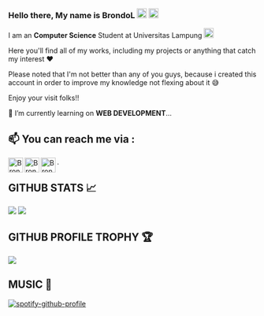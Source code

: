 ### Hello there, My name is BrondoL <img src="https://media.giphy.com/media/ekeXXN8CG7xEavr6rP/giphy.gif" width="20px">  <img src="https://media.giphy.com/media/VCst7uRnCOx6asgvqj/giphy.gif" width="20px">

I am an **Computer Science** Student at Universitas Lampung <img src="https://media.giphy.com/media/cAcofT0wwuRnwZ8PGE/giphy.gif" width="20px">

Here you'll find all of my works, including my projects or anything that catch my interest ❤

Please noted that I'm not better than any of you guys, because i created this account in order to improve my knowledge not flexing about it 😅

Enjoy your visit folks!!

📙 I’m currently learning on **WEB DEVELOPMENT**...

## 📫 You can reach me via :
<a href="https://www.linkedin.com/in/aulia-ahmad-nabil-2b241b174" target="_blank">
  <img align="left" alt="BrondoL's LinkedIn" width="30px" src="https://image.flaticon.com/icons/png/512/174/174857.png"/>
</a>
<a href="https://www.instagram.com/auliaahmadnabil/" target="_blank">
  <img align="left" alt="BrondoL's Instagram" width="30px" src="https://image.flaticon.com/icons/png/512/174/174855.png"/>
</a>
<a href="mailto:nabilunited2@gmail.com" target="_blank">
  <img align="left" alt="BrondoL's E-Mail" width="30px" src="https://image.flaticon.com/icons/png/512/281/281769.png"/>
</a>

.  
## GITHUB STATS 📈
<p>
  <img src="https://github-readme-stats.vercel.app/api?username=BrondoL&line_height=27&count_private=true&show_icons=true&theme=vision-friendly-dark&hide_border=true" />
  <img src="https://github-readme-stats.vercel.app/api/top-langs/?username=BrondoL&langs_count=6&theme=highcontrast&hide_border=true" />
</p>

## GITHUB PROFILE TROPHY 🏆
<p>
  <img src="https://github-profile-trophy.vercel.app/?username=BrondoL&margin-w=25&margin-h=25&column=7&theme=darkhub" />    
</p>

## MUSIC 🎵
[![spotify-github-profile](https://spotify-github-profile.vercel.app/api/view?uid=pc7vio8jwsp40r5nqmhj2dxtt&cover_image=true&theme=default)](https://spotify-github-profile.vercel.app/api/view?uid=pc7vio8jwsp40r5nqmhj2dxtt&redirect=true)
